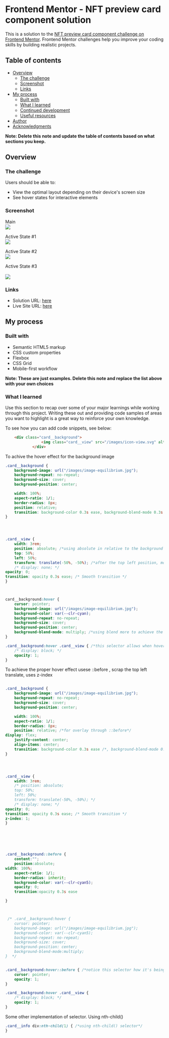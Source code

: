 # Frontend Mentor - NFT preview card component solution

This is a solution to the [NFT preview card component challenge on Frontend Mentor](https://www.frontendmentor.io/challenges/nft-preview-card-component-SbdUL_w0U). Frontend Mentor challenges help you improve your coding skills by building realistic projects. 

## Table of contents

- [Overview](#overview)
  - [The challenge](#the-challenge)
  - [Screenshot](#screenshot)
  - [Links](#links)
- [My process](#my-process)
  - [Built with](#built-with)
  - [What I learned](#what-i-learned)
  - [Continued development](#continued-development)
  - [Useful resources](#useful-resources)
- [Author](#author)
- [Acknowledgments](#acknowledgments)

**Note: Delete this note and update the table of contents based on what sections you keep.**

## Overview

### The challenge

Users should be able to:

- View the optimal layout depending on their device's screen size
- See hover states for interactive elements

### Screenshot
Main
<br>
![](/Screenshot%202025-01-19%20213526.png)
<br>


Active State #1 
<br>
![](/active%20state%201.png)
<br>


Active State #2
<br>
![](/active%20state2.png)
<br>

Active State #3   
<br>
![](/active%20state%203.png)
<br>


### Links

- Solution URL: [here](https://www.frontendmentor.io/solutions/nft-preview-card-component-Q8KV5DA1AK)
- Live Site URL: [here](https://fem-nf-preview-card-component-raysh3n.netlify.app/)

## My process

### Built with

- Semantic HTML5 markup
- CSS custom properties
- Flexbox
- CSS Grid
- Mobile-first workflow

**Note: These are just examples. Delete this note and replace the list above with your own choices**

### What I learned

Use this section to recap over some of your major learnings while working through this project. Writing these out and providing code samples of areas you want to highlight is a great way to reinforce your own knowledge.

To see how you can add code snippets, see below:

```html
    <div class="card__background">
                <img class="card__view" src="/images/icon-view.svg" alt="view icon">
            </div>
```


To achive the hover effect for the background image
```css
.card__background {
    background-image: url("/images/image-equilibrium.jpg");
    background-repeat: no-repeat;
    background-size: cover;
    background-position: center;

    width: 100%;
    aspect-ratio: 1/1;
    border-radius: 8px;
    position: relative;
    transition: background-color 0.3s ease, background-blend-mode 0.3s ease;
}




.card__view {
    width: 3rem;
    position: absolute; /*using absolute in relative to the background for the view icon to be centered via top, left and translate*/
    top: 50%;
    left: 50%;
    transform: translate(-50%, -50%); /*after the top left position, move 50% to left and 50% to up from the position*/
    /* display: none; */
opacity: 0;
transition: opacity 0.3s ease; /* Smooth transition */
}



card__background:hover {
    cursor: pointer;
    background-image: url("/images/image-equilibrium.jpg");
    background-color: var(--clr-cyan);
    background-repeat: no-repeat;
    background-size: cover;
    background-position: center;
    background-blend-mode: multiply; /*using blend more to achieve the desdired color effect*/
}

.card__background:hover .card__view { /*this selector allows when hovered only display the view icon, display:block will not work for transition so used opacity*/
    /* display: block; */
    opacity: 1;
}
```


To achieve the proper hover effect usese ::before , scrap the top left translate, uses z-index
```css

.card__background {
	background-image: url("/images/image-equilibrium.jpg");
	background-repeat: no-repeat;
	background-size: cover;
	background-position: center;

	width: 100%;
	aspect-ratio: 1/1;
	border-radius: 8px;
	position: relative; /*for overlay through ::before*/
display: flex;
	justify-content: center;
	align-items: center;
	transition: background-color 0.3s ease /*, background-blend-mode 0.3s ease*/;
}




.card__view {
	width: 3rem;
	/* position: absolute;
	top: 50%;
	left: 50%;
	transform: translate(-50%, -50%); */
	/* display: none; */
opacity: 0;
transition: opacity 0.3s ease; /* Smooth transition */
z-index: 1;
}






.card__background::before {
	content:"";
	position:absolute;
width: 100%;
	aspect-ratio: 1/1;
	border-radius: inherit;
	background-color: var(--clr-cyan5);
	opacity: 0;
	transition:opacity 0.3s ease

}



 /* .card__background:hover {
	cursor: pointer;
	background-image: url("/images/image-equilibrium.jpg");
	background-color: var(--clr-cyan5);
	background-repeat: no-repeat;
	background-size: cover;
	background-position: center;
	background-blend-mode:multiply;
}  */


.card__background:hover::before { /*notice this selector how it's being used*/
	cursor: pointer;
	opacity: 1;
}

.card__background:hover .card__view {
	/* display: block; */
	opacity: 1;
}
```

Some other implementation of selector. Using nth-child()
```css
.card__info div:nth-child(1) { /*using nth-child() selector*/
}

```





